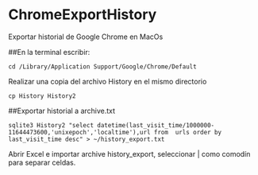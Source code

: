 # ChromeExportHistory
Exportar historial de Google Chrome en MacOs

##En la terminal escribir:

`cd /Library/Application Support/Google/Chrome/Default`

Realizar una copia del archivo History en el mismo directorio 

`cp History History2`

##Exportar historial a archive.txt  

`sqlite3 History2 "select datetime(last_visit_time/1000000-11644473600,'unixepoch','localtime'),url from  urls order by last_visit_time desc" > ~/history_export.txt`

Abrir Excel e importar archive history_export, seleccionar | como comodín para separar celdas.

